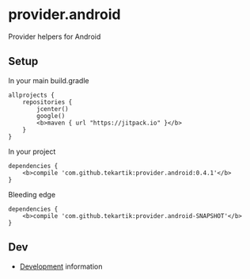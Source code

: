 # provider.android

Provider helpers for Android

## Setup

In your main build.gradle

```
allprojects {
    repositories {
        jcenter()
        google()
        <b>maven { url "https://jitpack.io" }</b>
    }
}
```

In your project

```
dependencies {
    <b>compile 'com.github.tekartik:provider.android:0.4.1'</b>
}
```

Bleeding edge

```
dependencies {
    <b>compile 'com.github.tekartik:provider.android-SNAPSHOT'</b>
}
```

## Dev

* [Development](doc/dev.md) information